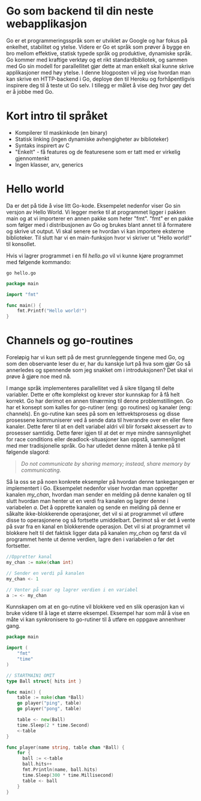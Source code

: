 # Go som backend til din neste webapplikasjon

Go er et programmeringsspråk som er utviklet av Google og har fokus på enkelhet, stabilitet og ytelse. Videre er Go et språk som prøver å bygge en bro mellom effektive, statisk typede språk og produktive, dynamiske språk. Go kommer med kraftige verktøy og et rikt standardbibliotek, og sammen med Go sin modell for parallellitet gjør dette at man enkelt skal kunne skrive applikasjoner med høy ytelse. I denne blogposten vil jeg vise hvordan man kan skrive en HTTP-backend i Go, deploye den til Heroku og forhåpentligvis inspirere deg til å teste ut Go selv. I tillegg er målet å vise deg hvor gøy det er å jobbe med Go.

# Kort intro til språket
- Kompilerer til maskinkode (en binary)
- Statisk linking (ingen dynamiske avhengigheter av biblioteker)
- Syntaks inspirert av C
- "Enkelt" - få features og de featuresene som er tatt med er virkelig gjennomtenkt
- Ingen klasser, arv, generics

# Hello world

Da er det på tide å vise litt Go-kode. Eksempelet nedenfor viser Go sin versjon av Hello World. Vi legger merke til at programmet ligger i pakken main og at vi importerer en annen pakke som heter "fmt". "fmt" er en pakke som følger med i distribusjonen av Go og brukes blant annet til å formatere og skrive ut output. Vi skal senere se hvordan vi kan importere eksterne biblioteker. Til slutt har vi en main-funksjon hvor vi skriver ut "Hello world!" til konsollet. 

Hvis vi lagrer programmet i en fil *hello.go* vil vi kunne kjøre programmet med følgende kommando:

```
go hello.go
```

```go
package main

import "fmt"

func main() {
	fmt.Printf("Hello world!")
}
```

# Channels og go-routines
Foreløpig har vi kun sett på de mest grunnleggende tingene med Go, og som den observante leser du er, har du kanskje lurt på hva som gjør Go så annerledes og spennende som jeg snakket om i introduksjonen? Det skal vi prøve å gjøre noe med nå.

I mange språk implementeres parallellitet ved å sikre tilgang til delte variabler. Dette er ofte komplekst og krever stor kunnskap for å få helt korrekt. Go har derimot en annen tilnærming til denne problemstillingen. Go har et konsept som kalles for go-rutiner (eng: go routines) og kanaler (eng: channels). En go-rutine kan sees på som en lettvektsprosess og disse prosessene kommuniserer ved å sende data til hverandre over en eller flere kanaler. Dette fører til at en delt variabel aldri vil blir forsøkt aksessert av to prosesser samtidig. Dette fører igjen til at det er mye mindre sannsynlighet for race conditions eller deadlock-situasjoner kan oppstå, sammenlignet med mer tradisjonelle språk. Go har utledet denne måten å tenke på til følgende slagord:

> *Do not communicate by sharing memory; instead, share memory by communicating.*

Så la oss se på noen konkrete eksempler på hvordan denne tankegangen er implementert i Go. Eksempelet nedenfor viser hvordan man oppretter kanalen *my_chan*, hvordan man sender en melding på denne kanalen og  til slutt hvordan man henter ut en verdi fra kanalen og lagrer denne i variabelen *a*. Det å opprette kanalen og sende en melding på denne er såkalte ikke-blokkerende operasjoner, det vil si at programmet vil utføre disse to operasjonene og så fortsette umiddelbart. Derimot så er det å vente på svar fra en kanal en blokkerende operasjon. Det vil si at programmet vil blokkere helt til det faktisk ligger data på kanalen *my_chan* og først da vil programmet hente ut denne verdien, lagre den i variabelen *a* før det fortsetter.


```go
//Oppretter kanal
my_chan := make(chan int)

// Sender en verdi på kanalen
my_chan <- 1

// Venter på svar og lagrer verdien i en variabel
a := <- my_chan
```

Kunnskapen om at en go-rutine vil blokkere ved en slik operasjon kan vi bruke videre til å lage et større eksempel. Eksempel har som mål å vise en måte vi kan synkronisere to go-rutiner til å utføre en oppgave annenhver gang. 

```go
package main

import (
	"fmt"
	"time"
)

// STARTMAIN1 OMIT
type Ball struct{ hits int }

func main() {
	table := make(chan *Ball)
	go player("ping", table)
	go player("pong", table)

	table <- new(Ball)
	time.Sleep(2 * time.Second)
	<-table
}

func player(name string, table chan *Ball) {
	for {
	  ball := <-table
	  ball.hits++
	  fmt.Println(name, ball.hits)
	  time.Sleep(300 * time.Millisecond)
	  table <- ball
	}
}
```